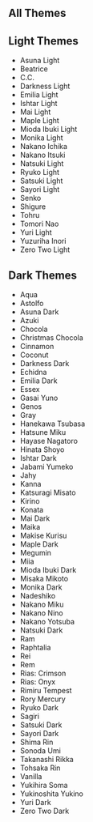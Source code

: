 All Themes
---

## Light Themes
- Asuna Light
- Beatrice
- C.C.
- Darkness Light
- Emilia Light
- Ishtar Light
- Mai Light
- Maple Light
- Mioda Ibuki Light
- Monika Light
- Nakano Ichika
- Nakano Itsuki
- Natsuki Light
- Ryuko Light
- Satsuki Light
- Sayori Light
- Senko
- Shigure
- Tohru
- Tomori Nao
- Yuri Light
- Yuzuriha Inori
- Zero Two Light 
  
## Dark Themes
- Aqua
- Astolfo
- Asuna Dark
- Azuki
- Chocola
- Christmas Chocola
- Cinnamon
- Coconut
- Darkness Dark
- Echidna
- Emilia Dark
- Essex
- Gasai Yuno
- Genos
- Gray
- Hanekawa Tsubasa
- Hatsune Miku
- Hayase Nagatoro
- Hinata Shoyo
- Ishtar Dark
- Jabami Yumeko
- Jahy
- Kanna
- Katsuragi Misato
- Kirino
- Konata
- Mai Dark
- Maika
- Makise Kurisu
- Maple Dark
- Megumin
- Miia
- Mioda Ibuki Dark
- Misaka Mikoto
- Monika Dark
- Nadeshiko
- Nakano Miku
- Nakano Nino
- Nakano Yotsuba
- Natsuki Dark
- Ram
- Raphtalia
- Rei
- Rem
- Rias: Crimson
- Rias: Onyx
- Rimiru Tempest
- Rory Mercury
- Ryuko Dark
- Sagiri
- Satsuki Dark
- Sayori Dark
- Shima Rin
- Sonoda Umi
- Takanashi Rikka
- Tohsaka Rin
- Vanilla
- Yukihira Soma
- Yukinoshita Yukino
- Yuri Dark
- Zero Two Dark
  